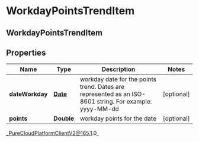 # WorkdayPointsTrendItem

## WorkdayPointsTrendItem

## Properties

|Name | Type | Description | Notes|
|------------ | ------------- | ------------- | -------------|
| **dateWorkday** | [**Date**](Date) | workday date for the points trend. Dates are represented as an ISO-8601 string. For example: yyyy-MM-dd | [optional] |
| **points** | **Double** | workday points for the date | [optional] |



_PureCloudPlatformClientV2@165.1.0_
